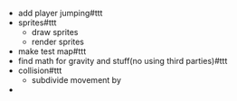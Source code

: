 - add player jumping#ttt
- sprites#ttt
	- draw sprites
	- render sprites
- make test map#ttt
- find math for gravity and stuff(no using third parties)#ttt
- collision#ttt
	- subdivide movement by
-